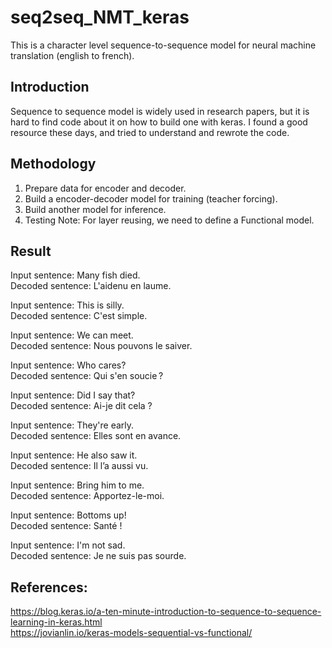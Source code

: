 # seq2seq_NMT_keras

This is a character level sequence-to-sequence model for neural machine translation (english to french).

## Introduction

Sequence to sequence model is widely used in research papers, but it is hard to find code about it on how to build one with keras. I found a good resource these days, and tried to understand and rewrote the code.

## Methodology

1. Prepare data for encoder and decoder.
2. Build a encoder-decoder model for training (teacher forcing).
3. Build another model for inference.
4. Testing
Note: For layer reusing, we need to define a Functional model. 

## Result

Input sentence: Many fish died. </br>
Decoded sentence: L'aidenu en laume. </br>

Input sentence: This is silly. </br>
Decoded sentence: C'est simple. </br>

Input sentence: We can meet. </br>
Decoded sentence: Nous pouvons le saiver. </br>

Input sentence: Who cares? </br>
Decoded sentence: Qui s'en soucie ? </br>

Input sentence: Did I say that? </br>
Decoded sentence: Ai-je dit cela ? </br>

Input sentence: They're early. </br>
Decoded sentence: Elles sont en avance. </br>

Input sentence: He also saw it. </br>
Decoded sentence: Il l’a aussi vu. </br>

Input sentence: Bring him to me. </br>
Decoded sentence: Apportez-le-moi. </br>

Input sentence: Bottoms up! </br>
Decoded sentence: Santé ! </br>

Input sentence: I'm not sad. </br>
Decoded sentence: Je ne suis pas sourde. </br>


## References:
https://blog.keras.io/a-ten-minute-introduction-to-sequence-to-sequence-learning-in-keras.html </br>
https://jovianlin.io/keras-models-sequential-vs-functional/
